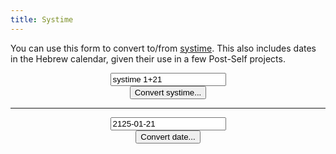 ```yaml
---
title: Systime
---
```


You can use this form to convert to/from [systime](https://wiki.post-self.ink/wiki/Systime). This also includes dates in the Hebrew calendar, given their use in a few Post-Self projects.

<div style="text-align: center;">
    <input type="text" id="systime" value="systime 1+21" /><br>
    <input type="button" id="convertSystime" value="Convert systime..." />
    <hr>
    <input type="text" id="date" value="2125-01-21" /><br>
    <input type="button" id="convertDate" value="Convert date..." />
</div>
<div id="output" />
<script type="text/javascript">
    document.getElementById('convertSystime').addEventListener("click", (ev) => {
        fetch(`https://systime.post-self.ink/api/1/systime/${document.getElementById('systime').value}`)
            .then((response) => {
                if (!response.ok) {
                    document.getElementById('output').innerHTML = `Error converting systime`;
                    throw new Error(response.status);
                }
                return response.json();
            })
            .then(display);
    });
    document.getElementById('convertDate').addEventListener("click", (ev) => {
        fetch(`https://systime.post-self.ink/api/1/date/${document.getElementById('date').value}`)
            .then((response) => {
                if (!response.ok) {
                    document.getElementById('output').innerHTML = `Error converting systime`;
                    throw new Error(response.status);
                }
                return response.json();
            })
            .then(display);
    });
    function display(json) {
        document.getElementById('output').innerHTML = `
        <dl>
            <dt>Systime</dt>
            <dd>${json.systime.string}</dd>
            <dt>Gregorian</dt>
            <dd>${json.gregorian.string}</dd>
            <dt>Hebrew</dt>
            <dd>${json.hebrew.string}</dd>
        </dl>`;
    }
</script>

